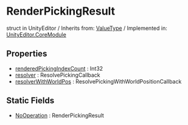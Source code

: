 # RenderPickingResult
struct in UnityEditor
 / Inherits from: <a href="https://docs.unity3d.com/6000.0/Documentation/ScriptReference/ValueType.html">ValueType</a> / Implemented in: <a href="https://docs.unity3d.com/6000.0/Documentation/ScriptReference/UnityEditor.CoreModule.html">UnityEditor.CoreModule</a>
## Properties
- <a href="https://docs.unity3d.com/6000.0/Documentation/ScriptReference/RenderPickingResult-renderedPickingIndexCount.html">renderedPickingIndexCount</a> : Int32
- <a href="https://docs.unity3d.com/6000.0/Documentation/ScriptReference/RenderPickingResult-resolver.html">resolver</a> : ResolvePickingCallback
- <a href="https://docs.unity3d.com/6000.0/Documentation/ScriptReference/RenderPickingResult-resolverWithWorldPos.html">resolverWithWorldPos</a> : ResolvePickingWithWorldPositionCallback
## Static Fields
- <a href="https://docs.unity3d.com/6000.0/Documentation/ScriptReference/RenderPickingResult-NoOperation.html">NoOperation</a> : RenderPickingResult
